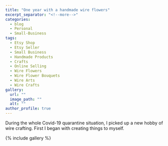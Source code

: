 ```yaml
---
title: "One year with a handmade wire flowers"
excerpt_separator: "<!--more-->"
categories:
  - blog
  - Personal
  - Small-Business
tags:
  - Etsy Shop
  - Etsy Seller
  - Small Business
  - Handmade Products
  - Crafts
  - Online Selling
  - Wire Flowers
  - Wire Flower Bouquets
  - Wire Arts
  - Wire Crafts
gallery:
  url: ""
  image_path: ""
  alt: ""
author_profile: true  
---
```


During the whole Covid-19 quarantine situation, I picked up a new hobby of wire crafting. First I began with creating things to myself.

{% include gallery %}
